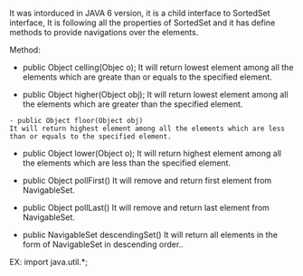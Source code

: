 
   It was intorduced in JAVA 6 version, it is a child interface to SortedSet interface, It is following all the properties of SortedSet and it has define methods to provide navigations over the elements.

   Method:

   - public Object celling(Objec o);
   It will return lowest element among all the elements which are greate than or equals to the specified element.

   - public Object higher(Object obj);
   It will return lowest element among all the elements which are greater than the specified element.

    - public Object floor(Object obj)
    It will return highest element among all the elements which are less than or equals to the specified element.

- public Object lower(Object o);
It will return highest element among all the elements which are less than the specified element.

- public Object pollFirst()
It will remove and return first element from NavigableSet. 
- public Object pollLast()
It will remove and return last element from NavigableSet. 
- public NavigableSet descendingSet()
It will return all elements in the form of NavigableSet in descending order..

EX: 
import java.util.*;





